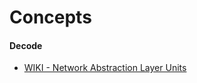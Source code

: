 # Concepts

#### Decode
 - [WIKI - Network Abstraction Layer Units](https://www.hevcbook.de/network-abstraction-layer/)